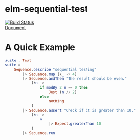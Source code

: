 # elm-sequential-test

[![Build Status](https://app.travis-ci.com/arowM/elm-sequential-test.svg?branch=main)](https://app.travis-ci.com/arowM/elm-sequential-test)  
[Document](https://package.elm-lang.org/packages/arowM/elm-sequential-test/latest/)  

# A Quick Example

```elm
suite : Test
suite =
    Sequence.describe "sequential testing"
        |> Sequence.map (\_ -> 4)
        |> Sequence.andThen "The result should be even."
            (\n ->
                if modBy 2 n == 0 then
                    Just (n // 2)
                else
                    Nothing
            )
        |> Sequence.assert "Check if it is greater than 10."
            (\n ->
                n
                    |> Expect.greaterThan 10
            )
        |> Sequence.run
```
